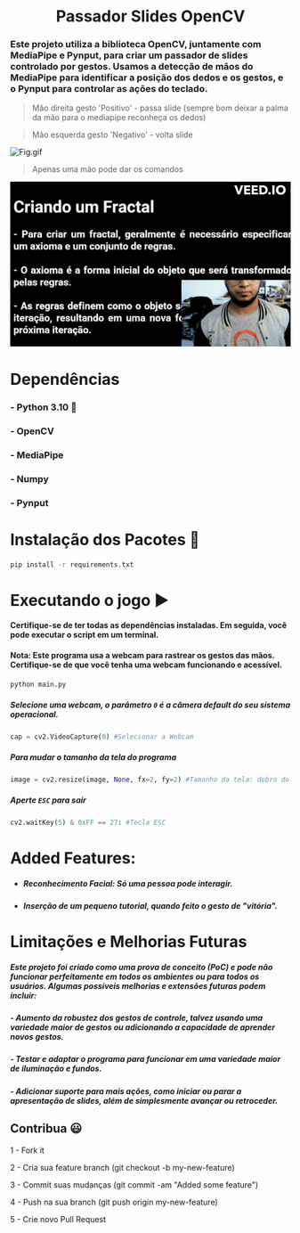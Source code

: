   <h1 align="center">Passador Slides OpenCV </h1>



### Este projeto utiliza a biblioteca OpenCV, juntamente com MediaPipe e Pynput, para criar um passador de slides controlado por gestos. Usamos a detecção de mãos do MediaPipe para identificar a posição dos dedos e os gestos, e o Pynput para controlar as ações do teclado.

> Mão direita gesto 'Positivo' - passa slide (sempre bom deixar a palma da mão para o mediapipe reconheça os dedos)

> Mão esquerda gesto 'Negativo' - volta slide 


![Fig.gif](img/Usuabilidade.gif)


>Apenas uma mão pode dar os comandos

![Fig.gif](img/Teste.gif)

# Dependências

### - Python 3.10 🐍
### - OpenCV
### - MediaPipe
### - Numpy
### - Pynput


# Instalação dos Pacotes 🔧

```bash
pip install -r requirements.txt
```

# Executando o jogo ▶️

#### Certifique-se de ter todas as dependências instaladas. Em seguida, você pode executar o script em um terminal.

#### Nota: Este programa usa a webcam para rastrear os gestos das mãos. Certifique-se de que você tenha uma webcam funcionando e acessível.


```bash
python main.py
```

##### Selecione uma webcam, o parâmetro `0` é a câmera default do seu sistema operacional.

```python
cap = cv2.VideoCapture(0) #Selecionar a Webcam
```
##### Para mudar o tamanho da tela do programa

```python
image = cv2.resize(image, None, fx=2, fy=2) #Tamanho da tela: dobro do default
```
##### Aperte `ESC` para sair

```python
cv2.waitKey(5) & 0xFF == 27: #Tecla ESC
```
# Added Features:

* ##### Reconhecimento Facial: Só uma pessoa pode interagir.

* ##### Inserção de um pequeno tutorial, quando feito o gesto de "vitória".



# Limitações e Melhorias Futuras

##### Este projeto foi criado como uma prova de conceito (PoC) e pode não funcionar perfeitamente em todos os ambientes ou para todos os usuários. Algumas possíveis melhorias e extensões futuras podem incluir:

##### - Aumento da robustez dos gestos de controle, talvez usando uma variedade maior de gestos ou adicionando a capacidade de aprender novos gestos.
##### - Testar e adaptar o programa para funcionar em uma variedade maior de iluminação e fundos.
##### - Adicionar suporte para mais ações, como iniciar ou parar a apresentação de slides, além de simplesmente avançar ou retroceder.





## Contribua 😃

1 - Fork it

2 - Cria sua feature branch (git checkout -b my-new-feature)

3 - Commit suas mudanças (git commit -am "Added some feature")

4 - Push na sua branch (git push origin my-new-feature)

5 - Crie novo Pull Request
